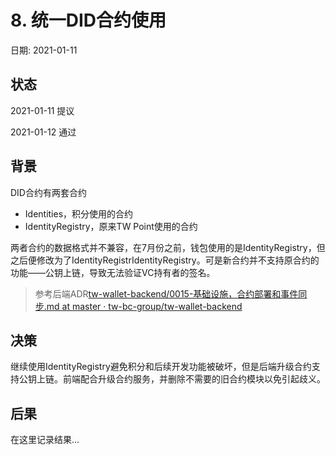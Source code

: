 # 8. 统一DID合约使用

日期: 2021-01-11

## 状态

2021-01-11 提议

2021-01-12 通过

## 背景

DID合约有两套合约

- Identities，积分使用的合约
- IdentityRegistry，原来TW Point使用的合约

两者合约的数据格式并不兼容，在7月份之前，钱包使用的是IdentityRegistry，但之后便修改为了IdentityRegistrIdentityRegistry。可是新合约并不支持原合约的功能——公钥上链，导致无法验证VC持有者的签名。

> 参考后端ADR[tw-wallet-backend/0015-基础设施，合约部署和事件同步.md at master · tw-bc-group/tw-wallet-backend](https://github.com/tw-bc-group/tw-wallet-backend/blob/master/docs/adr/0015-%E5%9F%BA%E7%A1%80%E8%AE%BE%E6%96%BD%EF%BC%8C%E5%90%88%E7%BA%A6%E9%83%A8%E7%BD%B2%E5%92%8C%E4%BA%8B%E4%BB%B6%E5%90%8C%E6%AD%A5.md)

## 决策

继续使用IdentityRegistry避免积分和后续开发功能被破坏，但是后端升级合约支持公钥上链。前端配合升级合约服务，并删除不需要的旧合约模块以免引起歧义。

## 后果

在这里记录结果...
